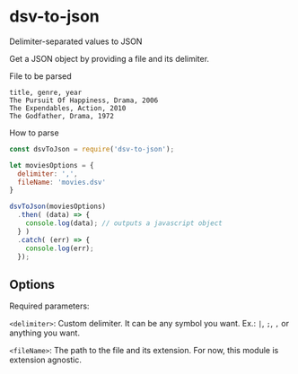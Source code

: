 # dsv-to-json
Delimiter-separated values to JSON

Get a JSON object by providing a file and its delimiter.

File to be parsed

```
title, genre, year
The Pursuit Of Happiness, Drama, 2006
The Expendables, Action, 2010
The Godfather, Drama, 1972
```


How to parse
``` javascript
const dsvToJson = require('dsv-to-json');

let moviesOptions = {
  delimiter: ',',
  fileName: 'movies.dsv'
}

dsvToJson(moviesOptions)
  .then( (data) => {
    console.log(data); // outputs a javascript object
  } )
  .catch( (err) => {
    console.log(err);
  });
```

## Options

Required parameters:

`<delimiter>`: Custom delimiter. It can be any symbol you want. Ex.: `|`, `;`, `,` or anything you want.

`<fileName>`: The path to the file and its extension. For now, this module is extension agnostic. 
